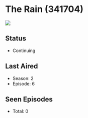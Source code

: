 # The Rain (341704)

<img src="https://dg31sz3gwrwan.cloudfront.net/poster/341704/1276458-0-optimized.jpg" />

## Status
* Continuing
## Last Aired
* Season: 2
* Episode: 6
## Seen Episodes
* Total: 0
